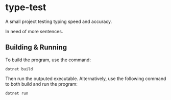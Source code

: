 # type-test

A small project testing typing speed and accuracy.

In need of more sentences.

## Building & Running

To build the program, use the command:

```
dotnet build
```

Then run the outputed executable. Alternatively, use the following command to both build and run the program:

```
dotnet run
```
